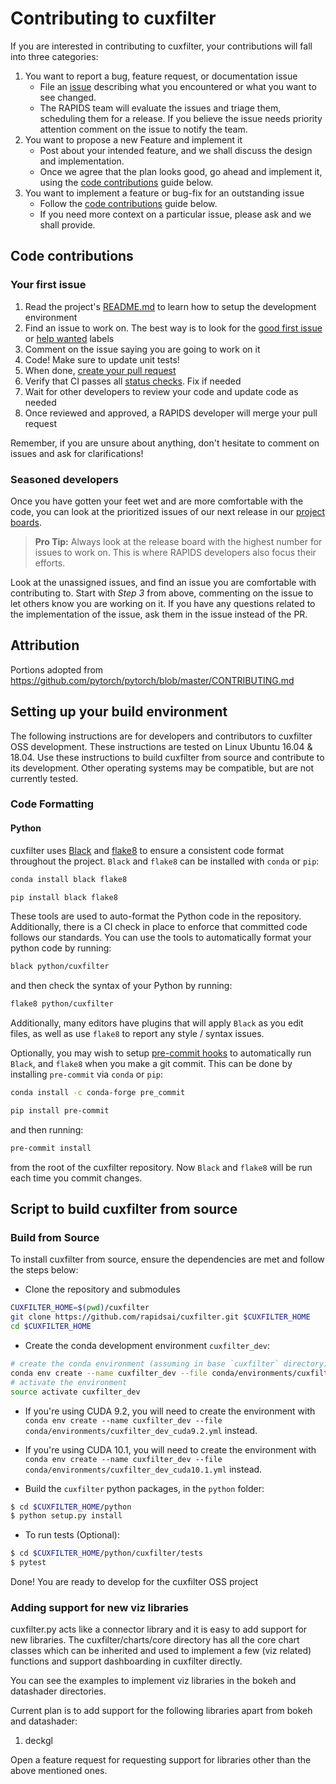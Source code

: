 # Contributing to cuxfilter

If you are interested in contributing to cuxfilter, your contributions will fall
into three categories:
1. You want to report a bug, feature request, or documentation issue
    - File an [issue](https://github.com/rapidsai/cuxfilter/issues/new/choose)
    describing what you encountered or what you want to see changed.
    - The RAPIDS team will evaluate the issues and triage them, scheduling
    them for a release. If you believe the issue needs priority attention
    comment on the issue to notify the team.
2. You want to propose a new Feature and implement it
    - Post about your intended feature, and we shall discuss the design and
    implementation.
    - Once we agree that the plan looks good, go ahead and implement it, using
    the [code contributions](#code-contributions) guide below.
3. You want to implement a feature or bug-fix for an outstanding issue
    - Follow the [code contributions](#code-contributions) guide below.
    - If you need more context on a particular issue, please ask and we shall
    provide.

## Code contributions

### Your first issue

1. Read the project's [README.md](https://github.com/rapidsai/cuxfilter/blob/master/README.md)
    to learn how to setup the development environment
2. Find an issue to work on. The best way is to look for the [good first issue](https://github.com/rapidsai/cuxfilter/issues?q=is%3Aissue+is%3Aopen+label%3A%22good+first+issue%22)
    or [help wanted](https://github.com/rapidsai/cuxfilter/issues?q=is%3Aissue+is%3Aopen+label%3A%22help+wanted%22) labels
3. Comment on the issue saying you are going to work on it
4. Code! Make sure to update unit tests!
5. When done, [create your pull request](https://github.com/rapidsai/cuxfilter/compare)
6. Verify that CI passes all [status checks](https://help.github.com/articles/about-status-checks/). Fix if needed
7. Wait for other developers to review your code and update code as needed
8. Once reviewed and approved, a RAPIDS developer will merge your pull request

Remember, if you are unsure about anything, don't hesitate to comment on issues
and ask for clarifications!

### Seasoned developers

Once you have gotten your feet wet and are more comfortable with the code, you
can look at the prioritized issues of our next release in our [project boards](https://github.com/rapidsai/cuxfilter/projects).

> **Pro Tip:** Always look at the release board with the highest number for
issues to work on. This is where RAPIDS developers also focus their efforts.

Look at the unassigned issues, and find an issue you are comfortable with
contributing to. Start with _Step 3_ from above, commenting on the issue to let
others know you are working on it. If you have any questions related to the
implementation of the issue, ask them in the issue instead of the PR.

## Attribution
Portions adopted from https://github.com/pytorch/pytorch/blob/master/CONTRIBUTING.md

## Setting up your build environment

The following instructions are for developers and contributors to cuxfilter OSS development. These instructions are tested on Linux Ubuntu 16.04 & 18.04. Use these instructions to build cuxfilter from source and contribute to its development.  Other operating systems may be compatible, but are not currently tested.

### Code Formatting

#### Python

cuxfilter uses [Black](https://black.readthedocs.io/en/stable/) and
[flake8](http://flake8.pycqa.org/en/latest/) to ensure a consistent code format
throughout the project. `Black` and `flake8` can be installed with
`conda` or `pip`:

```bash
conda install black flake8
```

```bash
pip install black flake8
```

These tools are used to auto-format the Python code in the repository.
Additionally, there is a CI check in place to enforce
that committed code follows our standards. You can use the tools to
automatically format your python code by running:

```bash
black python/cuxfilter
```

and then check the syntax of your Python by running:

```bash
flake8 python/cuxfilter
```

Additionally, many editors have plugins that will apply `Black` as
you edit files, as well as use `flake8` to report any style / syntax issues.

Optionally, you may wish to setup [pre-commit hooks](https://pre-commit.com/)
to automatically run `Black`, and `flake8` when you make a git commit.
This can be done by installing `pre-commit` via `conda` or `pip`:

```bash
conda install -c conda-forge pre_commit
```

```bash
pip install pre-commit
```

and then running:

```bash
pre-commit install
```

from the root of the cuxfilter repository. Now `Black` and `flake8` will be
run each time you commit changes.

## Script to build cuxfilter from source

### Build from Source

To install cuxfilter from source, ensure the dependencies are met and follow the steps below:

- Clone the repository and submodules
```bash
CUXFILTER_HOME=$(pwd)/cuxfilter
git clone https://github.com/rapidsai/cuxfilter.git $CUXFILTER_HOME
cd $CUXFILTER_HOME
```
- Create the conda development environment `cuxfilter_dev`:
```bash
# create the conda environment (assuming in base `cuxfilter` directory)
conda env create --name cuxfilter_dev --file conda/environments/cuxfilter_dev_cuda10.0.yml
# activate the environment
source activate cuxfilter_dev
```
- If you're using CUDA 9.2, you will need to create the environment with `conda env create --name cuxfilter_dev --file conda/environments/cuxfilter_dev_cuda9.2.yml` instead.

- If you're using CUDA 10.1, you will need to create the environment with `conda env create --name cuxfilter_dev --file conda/environments/cuxfilter_dev_cuda10.1.yml` instead.

- Build the `cuxfilter` python packages, in the `python` folder:
```bash
$ cd $CUXFILTER_HOME/python
$ python setup.py install
```

- To run tests (Optional):
```bash
$ cd $CUXFILTER_HOME/python/cuxfilter/tests
$ pytest
```

Done! You are ready to develop for the cuxfilter OSS project

### Adding support for new viz libraries

cuxfilter.py acts like a connector library and it is easy to add support for new libraries. The cuxfilter/charts/core directory has all the core chart classes which can be inherited and used to implement a few (viz related) functions and support dashboarding in cuxfilter directly.

You can see the examples to implement viz libraries in the bokeh and datashader directories. 

Current plan is to add support for the following libraries apart from bokeh and datashader:
1. deckgl

Open a feature request for requesting support for libraries other than the above mentioned ones.